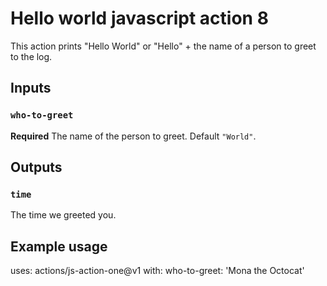 # Hello world javascript action 8

This action prints "Hello World" or "Hello" + the name of a person to greet to the log.

## Inputs

### `who-to-greet`

**Required** The name of the person to greet. Default `"World"`.

## Outputs

### `time`

The time we greeted you.

## Example usage

uses: actions/js-action-one@v1
with:
  who-to-greet: 'Mona the Octocat'
